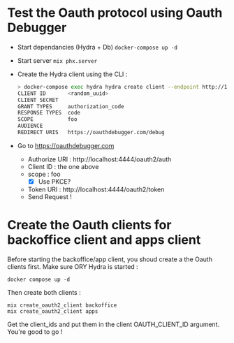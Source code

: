 # Test the Oauth protocol using Oauth Debugger
 
- Start dependancies (Hydra + Db) `docker-compose up -d`
- Start server `mix phx.server`
- Create the Hydra client using the CLI :

    ```bash
    > docker-compose exec hydra hydra create client --endpoint http://127.0.0.1:4445 --token-endpoint-auth-method none --scope foo --redirect-uri https://oauthdebugger.com/debug
    CLIENT ID       <random_uuid>
    CLIENT SECRET
    GRANT TYPES     authorization_code
    RESPONSE TYPES  code
    SCOPE           foo
    AUDIENCE
    REDIRECT URIS   https://oauthdebugger.com/debug
    ```
- Go to https://oauthdebugger.com
  - Authorize URI : http://localhost:4444/oauth2/auth
  - Client ID : the one above
  - scope : foo
    - [x] Use PKCE?
  - Token URI : http://localhost:4444/oauth2/token
  - Send Request ! 


# Create the Oauth clients for backoffice client and apps client


Before starting the backoffice/app client, you shoud create a the Oauth clients first.
Make sure ORY Hydra is started : 
```
docker compose up -d
```

Then create both clients : 
```
mix create_oauth2_client backoffice
mix create_oauth2_client apps
```

Get the client_ids and put them in the client OAUTH_CLIENT_ID argument.
You're good to go !